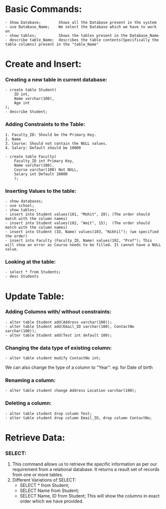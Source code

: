 # Basic Commands:
    - Show Database;        Shows all the Database present in the system
    - use Database_Name;    We select the Database which we have to work on
    - show tables;          Shows the tables present in the Database_Name
    - describe table_Name;  describes the table contents(Specifically the table columns) present in the "table_Name"

# Create and Insert:
### Creating a new table in current database:
    - create table Student(
        ID int, 
        Name varchar(100),
        Age int
    );                       
    - describe Student;

### Adding Constraints to the Table:
    1. Faculty_ID: Should be the Primary Key.
    2. Name
    3. Course: Should not contain the NULL values.
    4. Salary: Default should be 10000

    - create table Faculty(
        Faculty_ID int Primary Key,
        Name varchar(100),
        Course varchar(100) Not NULL, 
        Salary int Default 10000
        );

### Inserting Values to the table: 
    - show databases;
    - use school;
    - show tables;
    - insert into Student values(101, "Mohit", 20); (The order should match with the column names)
    - insert into Student values(102, "Amit", 15);  (The order should match with the column names)
    - insert into Student (ID, Name) values(103, "Nikhil"); (we specified the order)
    - insert into Faculty (Faculty_ID, Name) values(102, "Prof"); This will show an error as Course needs to be filled. It cannot have a NULL value.

### Looking at the table:
    - select * from Students; 
    - desc Students

# Update Table:
### Adding Columns with/ without constraints:
    - alter table Student add(Address varchar(100));
    - alter table Student add(Email_ID varchar(100), ContactNo varchar(100));
    - alter table Student add(Test int default 100);

### Changing the data type of existing column:
    - alter table student modify ContactNo int;
We can also change the type of a column to "Year": eg: for Date of birth

### Renaming a column:
    - alter table student change Address Location varchar(100);

### Deleting a column:
    - alter table student drop column Test;
    - alter table student drop column Email_ID, drop column ContactNo;
 
# Retrieve Data:
### SELECT:
1. This command allows us to retrieve the specific information as per our requirement from a relational database. It returns a result set of records from one or more tables.
2. Different Variations of SELECT:
    - SELECT * from Student;
    - SELECT Name from Student;
    - SELECT Name, ID from Student; This will show the columns in exact order which we have provided.



